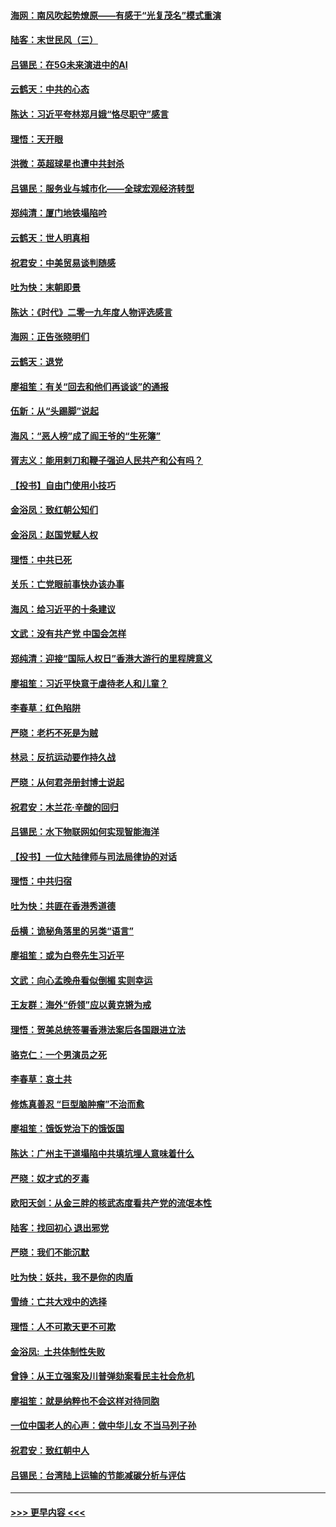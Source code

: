 #### [海网：南风吹起势燎原——有感于“光复茂名”模式重演](../pages/nsc993/n11732308.md?t=12200933) 
#### [陆客：末世民风（三）](../pages/nsc993/n11732211.md?t=12200933) 
#### [吕锡民：在5G未来演进中的AI](../pages/nsc993/n11730010.md?t=12200933) 
#### [云鹤天：中共的心态](../pages/nsc993/n11729906.md?t=12200933) 
#### [陈达：习近平夸林郑月娥“恪尽职守”感言](../pages/nsc993/n11729881.md?t=12200933) 
#### [理悟：天开眼](../pages/nsc993/n11729699.md?t=12200933) 
#### [洪微：英超球星也遭中共封杀](../pages/nsc993/n11727243.md?t=12200933) 
#### [吕锡民：服务业与城市化——全球宏观经济转型](../pages/nsc993/n11725845.md?t=12200933) 
#### [郑纯清：厦门地铁塌陷吟](../pages/nsc993/n11725813.md?t=12200933) 
#### [云鹤天：世人明真相](../pages/nsc993/n11725621.md?t=12200933) 
#### [祝君安：中美贸易谈判随感](../pages/nsc993/n11725609.md?t=12200933) 
#### [吐为快：末朝即景](../pages/nsc993/n11723365.md?t=12200933) 
#### [陈达：《时代》二零一九年度人物评选感言](../pages/nsc993/n11723337.md?t=12200933) 
#### [海网：正告张晓明们](../pages/nsc993/n11723228.md?t=12200933) 
#### [云鹤天：退党](../pages/nsc993/n11723056.md?t=12200933) 
#### [廖祖笙：有关“回去和他们再谈谈”的通报](../pages/nsc993/n11722442.md?t=12200933) 
#### [伍新：从“头踢脚”说起](../pages/nsc993/n11722429.md?t=12200933) 
#### [海风：“恶人榜”成了阎王爷的“生死簿”](../pages/nsc993/n11722272.md?t=12200933) 
#### [胥志义：能用剌刀和鞭子强迫人民共产和公有吗？](../pages/nsc993/n11720569.md?t=12200933) 
#### [【投书】自由门使用小技巧](../pages/nsc993/n11720180.md?t=12200933) 
#### [金浴凤：致红朝公知们](../pages/nsc993/n11720563.md?t=12200933) 
#### [金浴凤：赵国党赋人权](../pages/nsc993/n11720533.md?t=12200933) 
#### [理悟：中共已死](../pages/nsc993/n11720233.md?t=12200933) 
#### [关乐：亡党眼前事快办该办事](../pages/nsc993/n11719160.md?t=12200933) 
#### [海风：给习近平的十条建议](../pages/nsc993/n11717616.md?t=12200933) 
#### [文武：没有共产党 中国会怎样](../pages/nsc993/n11717584.md?t=12200933) 
#### [郑纯清：迎接“国际人权日”香港大游行的里程牌意义](../pages/nsc993/n11717417.md?t=12200933) 
#### [廖祖笙：习近平快意于虐待老人和儿童？](../pages/nsc993/n11715313.md?t=12200933) 
#### [李春草：红色陷阱](../pages/nsc993/n11715029.md?t=12200933) 
#### [严晓：老朽不死是为贼](../pages/nsc993/n11712910.md?t=12200933) 
#### [林忌：反抗运动要作持久战](../pages/nsc993/n11712623.md?t=12200933) 
#### [严晓：从何君尧册封博士说起](../pages/nsc993/n11712465.md?t=12200933) 
#### [祝君安：木兰花·辛酸的回归](../pages/nsc993/n11712381.md?t=12200933) 
#### [吕锡民：水下物联网如何实现智能海洋](../pages/nsc993/n11711158.md?t=12200933) 
#### [【投书】一位大陆律师与司法局律协的对话](../pages/nsc993/n11709675.md?t=12200933) 
#### [理悟：中共归宿](../pages/nsc993/n11710059.md?t=12200933) 
#### [吐为快：共匪在香港秀道德](../pages/nsc993/n11709979.md?t=12200933) 
#### [岳横：诡秘角落里的另类“语言”](../pages/nsc993/n11709792.md?t=12200933) 
#### [廖祖笙：或为白卷先生习近平](../pages/nsc993/n11708330.md?t=12200933) 
#### [文武：向心孟晚舟看似倒楣 实则幸运](../pages/nsc993/n11708236.md?t=12200933) 
#### [王友群：海外“侨领”应以黄克锵为戒](../pages/nsc993/n11706176.md?t=12200933) 
#### [理悟：贺美总统签署香港法案后各国跟进立法](../pages/nsc993/n11706853.md?t=12200933) 
#### [骆克仁：一个男演员之死](../pages/nsc993/n11706677.md?t=12200933) 
#### [李春草：哀土共](../pages/nsc993/n11706255.md?t=12200933) 
#### [修炼真善忍 “巨型脑肿瘤”不治而愈](../pages/nsc993/n11705340.md?t=12200933) 
#### [廖祖笙：饿饭党治下的饿饭国](../pages/nsc993/n11705085.md?t=12200933) 
#### [陈达：广州主干道塌陷中共填坑埋人意味着什么](../pages/nsc993/n11705046.md?t=12200933) 
#### [严晓：奴才式的歹毒](../pages/nsc993/n11704826.md?t=12200933) 
#### [欧阳天剑：从金三胖的核武态度看共产党的流氓本性](../pages/nsc993/n11702238.md?t=12200933) 
#### [陆客：找回初心 退出邪党](../pages/nsc993/n11702213.md?t=12200933) 
#### [严晓：我们不能沉默](../pages/nsc993/n11702110.md?t=12200933) 
#### [吐为快：妖共，我不是你的肉盾](../pages/nsc993/n11701366.md?t=12200933) 
#### [雪绮：亡共大戏中的选择](../pages/nsc993/n11699922.md?t=12200933) 
#### [理悟：人不可欺天更不可欺](../pages/nsc993/n11699657.md?t=12200933) 
#### [金浴凤:  土共体制性失败](../pages/nsc993/n11699361.md?t=12200933) 
#### [曾铮：从王立强案及川普弹劾案看民主社会危机](../pages/nsc993/n11699318.md?t=12200933) 
#### [廖祖笙：就是纳粹也不会这样对待同胞](../pages/nsc993/n11697658.md?t=12200933) 
#### [一位中国老人的心声：做中华儿女 不当马列子孙](../pages/nsc993/n11697525.md?t=12200933) 
#### [祝君安：致红朝中人](../pages/nsc993/n11697518.md?t=12200933) 
#### [吕锡民：台湾陆上运输的节能减碳分析与评估](../pages/nsc993/n11694983.md?t=12200933) 

----
#### [ >>> 更早内容 <<< ](../indexes/nsc993-earlier.md)
